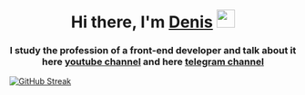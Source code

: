 <h1 align="center">Hi there, I'm <a href="https://taplink.cc/butyrskiy" target="_blank">Denis</a> 
<img src="https://github.com/blackcater/blackcater/raw/main/images/Hi.gif" height="32"/></h1>
<h3 align="center">I study the profession of a front-end developer and talk about it here <a href="https://youtube.com/@butyrskiy" target="_blank">youtube channel</a> and here <a href="https://t.me/DenisButyrskiy" target="_blank">telegram channel</a></h3>

[![GitHub Streak](http://github-readme-streak-stats.herokuapp.com?user=butyrskiy&theme=github-dark-blue&hide_border=true&border_radius=5.6)](https://git.io/streak-stats)

<!--
**butyrskiy/butyrskiy** is a ✨ _special_ ✨ repository because its `README.md` (this file) appears on your GitHub profile.

Here are some ideas to get you started:

- 🔭 I’m currently working on ...
- 🌱 I’m currently learning ...
- 👯 I’m looking to collaborate on ...
- 🤔 I’m looking for help with ...
- 💬 Ask me about ...
- 📫 How to reach me: ...
- 😄 Pronouns: ...
- ⚡ Fun fact: ...
-->

